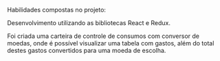 Habilidades compostas no projeto:

Desenvolvimento utilizando as bibliotecas React e Redux.

Foi  criada uma carteira de controle de consumos com conversor de moedas, onde é possível visualizar uma tabela com gastos, além do total destes gastos convertidos para uma moeda de escolha. 

